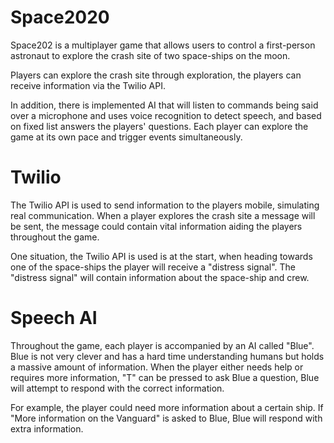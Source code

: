 # Space2020
Space202 is a multiplayer game that allows users to control a first-person astronaut to explore the crash site of two space-ships on the moon.

Players can explore the crash site through exploration, the players can receive information via the Twilio API. 

In addition, there is implemented AI that will listen to commands being said over a microphone and uses voice recognition to detect speech, and based on fixed list answers the players' questions. Each player can explore the game at its own pace and trigger events simultaneously.

# Twilio
The Twilio API is used to send information to the players mobile, simulating real communication. When a player explores the crash site a message will be sent, the message could contain vital information aiding the players throughout the game. 

One situation, the Twilio API is used is at the start, when heading towards one of the space-ships the player will receive a "distress signal". The "distress signal" will contain information about the space-ship and crew.

# Speech AI
Throughout the game, each player is accompanied by an AI called "Blue". Blue is not very clever and has a hard time understanding humans but holds a massive amount of information. When the player either needs help or requires more information, "T" can be pressed to ask Blue a question, Blue will attempt to respond with the correct information.

For example, the player could need more information about a certain ship. If "More information on the Vanguard" is asked to Blue, Blue will respond with extra information.  
